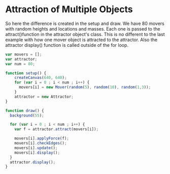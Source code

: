 # Attraction of Multiple Objects

So here the difference is created in the setup and draw. We have 80 movers with random heights and locations and masses. Each one is passed to the attract()function in the attractor object's class. This is no different to the last example with how one mover object is attracted to the attractor. Also the attractor display() function is called outside of the for loop.

``` js
var movers = [];
var attractor;
var num = 80;

function setup() {
    createCanvas(640, 640);
    for (var i = 0 ; i < num ; i++) {
      movers[i] = new Mover(random(5), random(10), random(1,3));
    }
    attractor = new Attractor;
}

function draw() {
  background(55);

  for (var i = 0 ; i < num ; i++) {
    var f = attractor.attract(movers[i]);

    movers[i].applyForce(f);
    movers[i].checkEdges();
    movers[i].update();
    movers[i].display();
  }
  attractor.display();
}
```